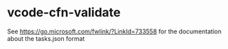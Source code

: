 # vcode-cfn-validate
See https://go.microsoft.com/fwlink/?LinkId=733558 for the documentation about the tasks.json format
